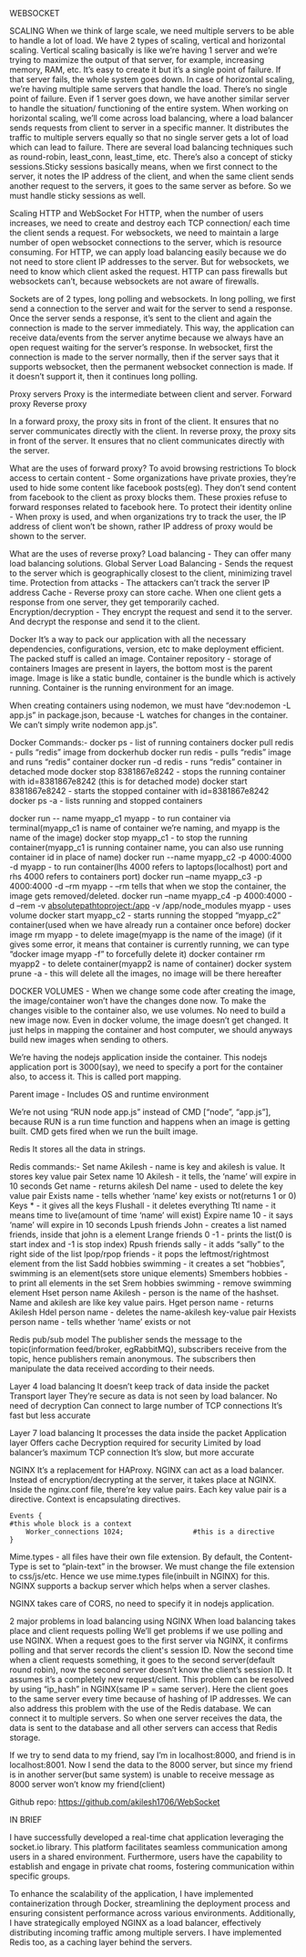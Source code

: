 WEBSOCKET


SCALING
When we think of large scale, we need multiple servers to be able to handle a lot of load. We have 2 types of scaling, vertical and horizontal scaling. 
Vertical scaling basically is like we’re having 1 server and we’re trying to maximize the output of that server, for example, increasing memory, RAM, etc. It’s easy to create it but it’s a single point of failure. If that server fails, the whole system goes down. 
In case of horizontal scaling, we’re having multiple same servers that handle the load. There’s no single point of failure. Even if 1 server goes down, we have another similar server to handle the situation/ functioning of the entire system. When working on horizontal scaling, we’ll come across load balancing, where a load balancer sends requests from client to server in a specific manner. It distributes the traffic to multiple servers equally so that no single server gets a lot of load which can lead to failure. 
There are several load balancing techniques such as round-robin, least_conn, least_time, etc. There’s also a concept of sticky sessions.Sticky sessions basically means, when we first connect to the server, it notes the IP address of the client, and when the same client sends another request to the servers, it goes to the same server as before. So we must handle sticky sessions as well. 



Scaling HTTP and WebSocket
For HTTP, when the number of users increases, we need to create and destroy each TCP connection/ each time the client sends a request. For websockets, we need to maintain a large number of open websocket connections to the server, which is resource consuming. For HTTP, we can apply load balancing easily because we do not need to store client IP addresses to the server. But for websockets, we need to know which client asked the request. HTTP can pass firewalls but websockets can’t, because websockets are not aware of firewalls.

Sockets are of 2 types, long polling and websockets. In long polling, we first send a connection to the server and wait for the server to send a response. Once the server sends a response, it’s sent to the client and again the connection is made to the server immediately. This way, the application can receive data/events from the server anytime because we always have an open request waiting for the server’s response. In websocket, first the connection is made to the server normally, then if the server says that it supports websocket, then the permanent websocket connection is made. If it doesn’t support it, then it continues long polling. 




Proxy servers
Proxy is the intermediate between client and server.
Forward proxy
Reverse proxy

In a forward proxy, the proxy sits in front of the client. It ensures that no server communicates directly with the client.
In reverse proxy, the proxy sits in front of the server. It ensures that no client communicates directly with the server. 


What are the uses of forward proxy?
To avoid browsing restrictions
To block access to certain content - Some organizations have private proxies, they’re used to hide some content like facebook posts(eg). They don’t send content from facebook to the client as proxy blocks them. These proxies refuse to forward responses related to facebook here.
To protect their identity online - When proxy is used, and when organizations try to track the user, the IP address of client won’t be shown, rather IP address of proxy would be shown to the server.

What are the uses of reverse proxy?
Load balancing - They can offer many load balancing solutions.
Global Server Load Balancing - Sends the request to the server which is geographically closest to the client, minimizing travel time.
Protection from attacks - The attackers can’t track the server IP address
Cache - Reverse proxy can store cache. When one client gets a response from one server, they get temporarily cached.
Encryption/decryption - They encrypt the request and send it to the server. And decrypt the response and send it to the client.











Docker
It’s a way to pack our application with all the necessary dependencies, configurations, version, etc to make deployment efficient. The packed stuff is called an image.
Container repository - storage of containers
Images are present in layers, the bottom most is the parent image.
Image is like a static bundle, container is the bundle which is actively running. Container is the running environment for an image.

When creating containers using nodemon, we must have “dev:nodemon -L app.js” in package.json, because -L watches for changes in the container. We can’t simply write nodemon app.js”.

Docker Commands:-
docker ps - list of running containers
docker pull redis - pulls “redis” image from dockerhub
docker run redis - pulls “redis” image and runs “redis” container
docker run -d redis - runs “redis” container in detached mode
docker stop 8381867e8242 - stops the running container with id=8381867e8242 (this is for    detached mode)
docker start 8381867e8242 - starts the stopped container with id=8381867e8242
docker ps -a - lists running and stopped containers


docker run -- name myapp_c1 myapp - to run container via terminal(myapp_c1 is name of container we’re naming, and myapp is the name of the image)
docker stop myapp_c1 - to stop the running container(myapp_c1 is running container name, you can also use running container id in place of name)
docker run --name myapp_c2 -p 4000:4000 -d myapp - to run container(lhs 4000 refers to laptops(localhost) port and rhs 4000 refers to containers port)
docker run –name myapp_c3 -p 4000:4000 -d –rm myapp - –rm tells that when we stop the container, the image gets removed/deleted.
docker run –name myapp_c4 -p 4000:4000 -d –rem -v <absolutepathtoproject:/app> -v /app/node_modules myapp - uses volume 
docker start myapp_c2 - starts running the stopped “myapp_c2” container(used when we have already run a container once before)
docker image rm myapp - to delete image(myapp is the name of the image) (if it gives some error, it means that container is currently running, we can type “docker image myapp -f” to forcefully delete it)
docker container rm myapp2 - to delete container(myapp2 is name of container)
docker system prune -a - this will delete all the images, no image will be there hereafter

DOCKER VOLUMES - When we change some code after creating the image, the image/container won’t have the changes done now. To make the changes visible to the container also, we use volumes. No need to build a new image now. Even in docker volume, the image doesn’t get changed. It just helps in mapping the container and host computer, we should anyways build new images when sending to others. 

We’re having the nodejs application inside the container. This nodejs application port is 3000(say), we need to specify a port for the container also, to access it. This is called port mapping.

Parent image - Includes OS and runtime environment

We’re not using “RUN node app.js” instead of CMD [“node”, “app.js”], because RUN is a run time function and happens when an image is getting built. CMD gets fired when we run the built image.




Redis
It stores all the data in strings. 

Redis commands:-
Set name Akilesh - name is key and akilesh is value. It stores key value pair
Setex name 10 Akilesh - it tells, the ‘name’ will expire in 10 seconds
Get name - returns akilesh
Del name - used to delete the key value pair
Exists name - tells whether ‘name’ key exists or not(returns 1 or 0)
Keys * - it gives all the keys
Flushall - it deletes everything
Ttl name - it means time to live(amount of time ‘name’ will exist)
Expire name 10 - it says ‘name’ will expire in 10 seconds
Lpush friends John - creates a list named friends, inside that john is a element
Lrange friends 0 -1 - prints the list(0 is start index and -1 is stop index)
Rpush friends sally - it adds “sally” to the right side of the list
lpop/rpop friends - it pops the leftmost/rightmost element from the list
Sadd hobbies swimming - it creates a set “hobbies”, swimming is an element(sets store unique elements)
Smembers hobbies - to print all elements in the set
Srem hobbies swimming - remove swimming element
Hset person name Akilesh - person is the name of the hashset. Name and akilesh are like key value pairs.
Hget person name - returns Akilesh
Hdel person name - deletes the name-akilesh key-value pair
Hexists person name - tells whether ‘name’ exists or not

Redis pub/sub model
The publisher sends the message to the topic(information feed/broker, egRabbitMQ), subscribers receive from the topic, hence publishers remain anonymous. The subscribers then manipulate the data received according to their needs.


Layer 4 load balancing
It doesn’t keep track of data inside the packet
Transport layer
They’re secure as data is not seen by load balancer. No need of decryption
Can connect to large number of TCP connections
It’s fast but less accurate

Layer 7 load balancing
It processes the data inside the packet
Application layer
Offers cache
Decryption required for security
Limited by load balancer’s maximum TCP connection
It’s slow, but more accurate



NGINX
It’s a replacement for HAProxy. NGINX can act as a load balancer. Instead of encryption/decrypting at the server, it takes place at NGINX. 
Inside the nginx.conf file, there’re key value pairs. Each key value pair is a directive. Context is encapsulating directives.

	Events {                                                                #this whole block is a context
		Worker_connections 1024;                 #this is a directive
	}

Mime.types - all files have their own file extension. By default, the Content-Type is set to “plain-text” in the browser. We must change the file extension to css/js/etc. Hence we use mime.types file(inbuilt in NGINX) for this. NGINX supports a backup server which helps when a server clashes.

NGINX takes care of CORS, no need to specify it in nodejs application. 

2 major problems in load balancing using NGINX
When load balancing takes place and client requests polling
We’ll get problems if we use polling and use NGINX. When a request goes to the first server via NGINX, it confirms polling and that server records the client's session ID. Now the second time when a client requests something, it goes to the second server(default round robin), now the second server doesn’t know the client’s session ID. It assumes it’s a completely new request/client. This problem can be resolved by using “ip_hash” in NGINX(same IP = same server). Here the client goes to the same server every time because of hashing of IP addresses.
We can also address this problem with the use of the Redis database. We can connect it to multiple servers. So when one server receives the data, the data is sent to the database and all other servers can access that Redis storage.

If we try to send data to my friend, say I’m in localhost:8000, and friend is in localhost:8001. Now I send the data to the 8000 server, but since my friend is in another server(but same system) is unable to receive message as 8000 server won’t know my friend(client)





Github repo:   https://github.com/akilesh1706/WebSocket


IN BRIEF

I have successfully developed a real-time chat application leveraging the socket.io library. This platform facilitates seamless communication among users in a shared environment. Furthermore, users have the capability to establish and engage in private chat rooms, fostering communication within specific groups.

To enhance the scalability of the application, I have implemented containerization through Docker, streamlining the deployment process and ensuring consistent performance across various environments. Additionally, I have strategically employed NGINX as a load balancer, effectively distributing incoming traffic among multiple servers. I have implemented Redis too, as a caching layer behind the servers. 
